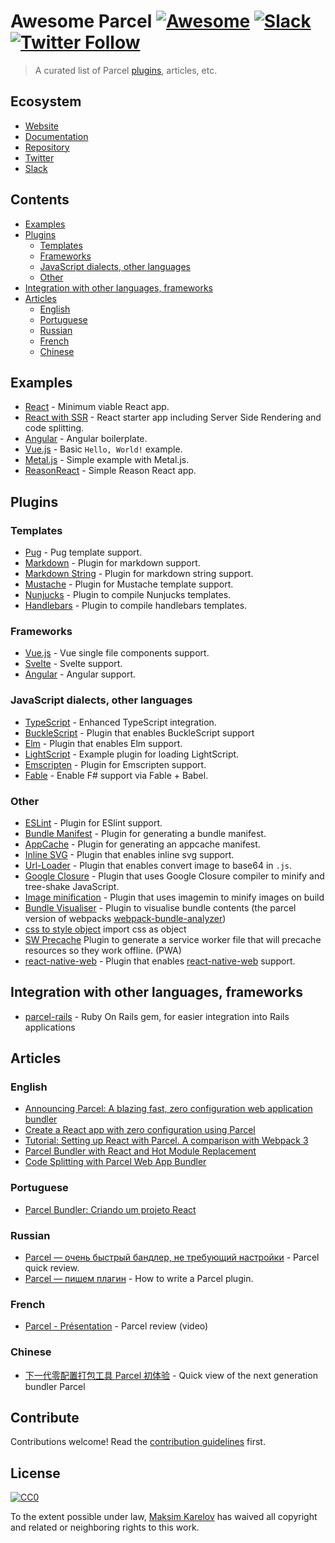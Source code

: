 # Awesome Parcel [![Awesome](https://cdn.rawgit.com/sindresorhus/awesome/d7305f38d29fed78fa85652e3a63e154dd8e8829/media/badge.svg)](https://github.com/sindresorhus/awesome) [![Slack](https://slack.parceljs.org/badge.svg)](https://slack.parceljs.org) [![Twitter Follow](https://img.shields.io/twitter/follow/parceljs.svg?style=social)](https://twitter.com/parceljs)

> A curated list of Parcel [plugins](https://www.npmjs.com/search?q=parcel-plugin-), articles, etc.


## Ecosystem
- [Website](https://parceljs.org)
- [Documentation](https://parceljs.org/getting_started.html)
- [Repository](https://github.com/parcel-bundler/parcel)
- [Twitter](https://twitter.com/parceljs)
- [Slack](https://slack.parceljs.org/)


## Contents

- [Examples](#examples)
- [Plugins](#plugins)
    - [Templates](#templates)
    - [Frameworks](#frameworks)
    - [JavaScript dialects, other languages](#javascript-dialects-other-languages)
    - [Other](#other)
- [Integration with other languages, frameworks](#integration-with-other-languages-frameworks)
- [Articles](#articles)
    - [English](#english)
    - [Portuguese](#portuguese)
    - [Russian](#russian)
    - [French](#french)
    - [Chinese](#chinese)


## Examples

- [React](https://github.com/jaredpalmer/react-parcel-example) - Minimum viable React app.
- [React with SSR](https://github.com/gregtillbrook/react-head-start) - React starter app including Server Side Rendering and code splitting. 
- [Angular](https://github.com/DeMoorJasper/Angular-Parcel-Boilerplate) - Angular boilerplate.
- [Vue.js](https://github.com/parcel-bundler/examples/tree/master/Vue) - Basic `Hello, World!` example.
- [Metal.js](https://github.com/matuzalemsteles/metal-parcel-example) - Simple example with Metal.js.
- [ReasonReact](https://github.com/Raincal/parcel-reason-react-app) - Simple Reason React app.


## Plugins

### Templates

- [Pug](https://github.com/Ty3uK/parcel-plugin-pug) - Pug template support.
- [Markdown](https://github.com/gongpeione/parcel-plugin-markdown) - Plugin for markdown support.
- [Markdown String](https://github.com/jaywcjlove/parcel-plugin-markdown-string) - Plugin for markdown string support.
- [Mustache](https://github.com/suuzee/parcel-plugin-mustache) - Plugin for Mustache template support.
- [Nunjucks](https://github.com/devmattrick/parcel-plugin-nunjucks) - Plugin to compile Nunjucks templates.
- [Handlebars](https://github.com/TheBlackBolt/parcel-plugin-handlebars) - Plugin to compile handlebars templates.

### Frameworks

- [Vue.js](https://github.com/BoltDoggy/parcel-plugin-vue) - Vue single file components support.
- [Svelte](https://github.com/DeMoorJasper/parcel-plugin-svelte) - Svelte support.
- [Angular](https://github.com/fathyb/parcel-plugin-angular) - Angular support.

### JavaScript dialects, other languages

- [TypeScript](https://github.com/fathyb/parcel-plugin-typescript) - Enhanced TypeScript integration.
- [BuckleScript](https://github.com/jihchi/parcel-plugin-bucklescript) - Plugin that enables BuckleScript support
- [Elm](https://github.com/ssuman/parcel-plugin-elm) - Plugin that enables Elm support.
- [LightScript](https://github.com/chee/parcel-plugin-lightscript) - Example plugin for loading LightScript.
- [Emscripten](https://github.com/taktod/parcel-plugin-emc) - Plugin for Emscripten support.
- [Fable](https://github.com/slogsdon/parcel-plugin-fable) - Enable F# support via Fable + Babel.

### Other

- [ESLint](https://github.com/BoltDoggy/parcel-plugin-eslint) - Plugin for ESlint support.
- [Bundle Manifest](https://github.com/mugi-uno/parcel-plugin-bundle-manifest) - Plugin for generating a bundle manifest.
- [AppCache](https://github.com/pierredavidbelanger/parcel-plugin-appcache) - Plugin for generating an appcache manifest.
- [Inline SVG](https://github.com/albinotonnina/parcel-plugin-inlinesvg) - Plugin that enables inline svg support.
- [Url-Loader](https://github.com/fansenze/parcel-plugin-url-loader) - Plugin that enables convert image to base64 in `.js`.
- [Google Closure](https://github.com/fathyb/parcel-plugin-closure) - Plugin that uses Google Closure compiler to minify and tree-shake JavaScript.
- [Image minification](https://github.com/DeMoorJasper/parcel-plugin-imagemin) - Plugin that uses imagemin to minify images on build
- [Bundle Visualiser](https://github.com/gregtillbrook/parcel-plugin-bundle-visualiser) - Plugin to visualise bundle contents (the parcel version of webpacks [webpack-bundle-analyzer](https://www.npmjs.com/package/webpack-bundle-analyzer/))
- [css to style object](https://www.npmjs.com/package/parcel-plugin-css-object) import css as object
- [SW Precache](https://github.com/cyyyu/parcel-plugin-sw-precache) Plugin to generate a service worker file that will precache resources so they work offline. (PWA)
- [react-native-web](https://github.com/dalcib/parcel-plugin-react-native-web) - Plugin that enables [react-native-web](https://github.com/necolas/react-native-web) support.

## Integration with other languages, frameworks

- [parcel-rails](https://github.com/michaldarda/parcel-rails) - Ruby On Rails gem, for easier integration into Rails applications

## Articles

### English

- [Announcing Parcel: A blazing fast, zero configuration web application bundler](https://hackernoon.com/announcing-parcel-a-blazing-fast-zero-configuration-web-application-bundler-feac43aac0f1?source=search_post---------0)
- [Create a React app with zero configuration using Parcel](https://medium.com/@JSNews/create-a-react-app-with-zero-configuration-using-parcel-462aa304bc6b)
- [Tutorial: Setting up React with Parcel. A comparison with Webpack 3](https://www.valentinog.com/blog/tutorial-react-parcel-bundler/)
- [Parcel Bundler with React and Hot Module Replacement](https://medium.com/@d.kang/parcel-bundler-with-react-and-hot-module-replacement-7f92efd25584)
- [Code Splitting with Parcel Web App Bundler](https://hackernoon.com/code-splitting-with-parcel-web-app-bundler-fe06cc3a20da)

### Portuguese

- [Parcel Bundler: Criando um projeto React](https://medium.com/tableless/parcel-bundler-criando-um-projeto-react-1a620a151e34)

### Russian

- [Parcel — очень быстрый бандлер, не требующий настройки](https://habrahabr.ru/post/344486/) - Parcel quick review.
- [Parcel — пишем плагин](https://habrahabr.ru/post/344858/) - How to write a Parcel plugin.

### French

- [Parcel - Présentation](https://www.grafikart.fr/tutoriels/javascript/parcel-bundler-985) - Parcel review (video)

### Chinese

- [下一代零配置打包工具 Parcel 初体验](https://zhuanlan.zhihu.com/p/34033344) - Quick view of the next generation bundler Parcel

## Contribute

Contributions welcome! Read the [contribution guidelines](contributing.md) first.


## License

[![CC0](https://mirrors.creativecommons.org/presskit/buttons/88x31/svg/cc-zero.svg)](https://creativecommons.org/publicdomain/zero/1.0/)

To the extent possible under law, [Maksim Karelov](https://github.com/Ty3uK) has waived all copyright and
related or neighboring rights to this work.
